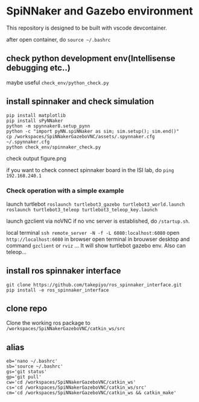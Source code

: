 # SpiNNaker and Gazebo environment

This repository is designed to be built with vscode devcontainer.

after open container, do `source ~/.bashrc`
## check python development env(Intellisense debugging etc..)
maybe useful `check_env/python_check.py`

## install spinnaker and check simulation
```
pip install matplotlib
pip install sPyNNaker
python -m spynnaker8.setup_pynn
python -c "import pyNN.spiNNaker as sim; sim.setup(); sim.end()"
cp /workspaces/SpiNNakerGazeboVNC/assets/.spynnaker.cfg ~/.spynnaker.cfg
python check_env/spinnaker_check.py
```
check output figure.png

if you want to check connect spinnaker board in the ISI lab, do `ping 192.168.240.1`

### Check operation with a simple example
<!-- another terminal open and
```
cd ~/catkin_ws/src
git clone -b noetic-devel https://github.com/ROBOTIS-GIT/turtlebot3_msgs.git
git clone -b noetic-devel https://github.com/ROBOTIS-GIT/turtlebot3.git
cd ~/catkin_ws && catkin_make
echo "export TURTLEBOT3_MODEL=burger" >> ~/.bashrc
source ~/.bashrc
cd ~/catkin_ws/src
git clone -b noetic-devel https://github.com/ROBOTIS-GIT/turtlebot3_simulations.git
cd ~/catkin_ws && catkin_make
``` -->
launch turtlebot
`roslaunch turtlebot3_gazebo turtlebot3_world.launch`
`roslaunch turtlebot3_teleop turtlebot3_teleop_key.launch`

launch gzclient via noVNC
if no vnc server is established, do `/startup.sh`.

local terminal
`ssh remote_server -N -f -L 6080:localhost:6080`
open `http://localhost:6080` in browser
open terminal in brouwser desktop and command
`gzclient` or `rviz` ...
It will show turtlebot gazebo env. Also can teleop...

## install ros spinnaker interface
```
git clone https://github.com/takepiyo/ros_spinnaker_interface.git
pip install -e ros_spinnaker_interface
```

## clone repo
Clone the working ros package to `/workspaces/SpiNNakerGazeboVNC/catkin_ws/src`

## alias
```
eb='nano ~/.bashrc'
sb='source ~/.bashrc'
gs='git status'
gp='git pull'
cw='cd /workspaces/SpiNNakerGazeboVNC/catkin_ws'
cs='cd /workspaces/SpiNNakerGazeboVNC/catkin_ws/src'
cm='cd /workspaces/SpiNNakerGazeboVNC/catkin_ws && catkin_make'
```
<!-- ## install rviz web
https://github.com/osrf/rvizweb -->

<!-- ## install ros -->

<!-- ## intsall gzweb(view gaezbo simlation via browser)
```
curl -o- https://raw.githubusercontent.com/nvm-sh/nvm/v0.35.3/install.sh | bash
source ~/.bashrc
nvm install 8
cd ~; git clone https://github.com/osrf/gzweb
cd ~/gzweb
git checkout gzweb_1.4.1
source /usr/share/gazebo/setup.sh
npm run deploy --- -m
```
https://osrf-migration.github.io/gzweb-gh-pages/#!/osrf/gzweb/issues/61/page/1
cp -r /usr/share/gazebo-11/media/ ~/gzweb/http/client/assets/
### start gzweb server background
```
cd ~/gzweb && npm start
```
### connect gzweb
port forwarding 8080 on the local terminal
`ssh remote_server -N -f -L 8080:localhost:8080`
open browser at `http://localhost:8080` -->